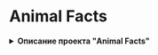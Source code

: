 # Animal Facts

<details><summary><b>Описание проекта "Animal Facts"</b></summary>

Это приложение предоставляет удобный способ для пользователей авторизоваться, зарегистрироваться, просматривать и удалять свои данные в своем профиле, а также просматривать список фактов и добавлять их в избранное. Все данные кэшируются для быстрого доступа и удобства пользователя. Приложение обрабатывает ошибки и предоставляет соответствующие сообщения в случае неверного ввода данных пользователем или отсутствии интернета у пользователя.

## Особенности:
- **Авторизация:**
  - При вводе неправильного пароля или имени пользователя в процессе авторизации выводится сообщение об ошибке, а текстовые поля подсвечиваются. Такая же реакция происходит, если пользователь с такими данными не существует.
- **Регистрация:**
  - В экране регистрации при вводе неправильных данных должны появляться сообщения об ошибке в полях, которые не соответствуют условиям. Фамилия и имя необязательны и могут быть пустыми. Если пользователь с такими данными уже существует, то должно выводиться сообщение о том, что такой пользователь уже существует.
- **Профиль пользователя:**
  - На экране профиля отображаются данные пользователя, такие как имя, адрес электронной почты и другие. Пользователь также может удалить свои данные из профиля, если это необходимо. После удаления пользователь будет перенаправлен на экран авторизации с уведомлением об удаленных данных.
- **Факты о животных:**
  - Пользователи могут просматривать список фактов о животных, полученных из стороннего [веб-сервиса](https://cat-fact.herokuapp.com/facts/random). Есть функция добавления фактов в избранное для быстрого доступа. Приложение кэширует данные для быстрого доступа и повторного просмотра.
- **Кэширование данных**:
  - Все данные о фактах и пользователях кэшируются локально на устройстве, что позволяет быстро получать к ним доступ без необходимости постоянного обращения к серверу и обеспечивает возможность работы в офлайн-режиме.
- **Обработка ошибок:**
  - Приложение обрабатывает различные виды ошибок, такие как несоответствующие условиям данные пользователя или отсутствие подключения к Интернету. Пользователю выводятся соответствующие сообщения об ошибках для информирования.

## Изображения
<details><summary><b>Дневной режим</b></summary>

### Авторизация
![image](https://github.com/FredNekrasov/my-tests/assets/152185797/a7e40e48-11c8-402f-8373-f7bf8afd3776)
### Регистрация
![image](https://github.com/FredNekrasov/my-tests/assets/152185797/502f0fe9-194d-4bca-af90-4ae19a074b86)
![image](https://github.com/FredNekrasov/my-tests/assets/152185797/9edcf692-3fe1-4cda-a40d-e5063d9146c9)
### Профиль пользователя
![image](https://github.com/FredNekrasov/my-tests/assets/152185797/32e6112f-fb66-4772-abff-51e05bc36e82)
#### Удаление данных пользователя
![image](https://github.com/FredNekrasov/my-tests/assets/152185797/fcee81a7-df8a-4c82-9e50-523b05452b63)
#### Попытка входа после удаления
![image](https://github.com/FredNekrasov/my-tests/assets/152185797/9189ea40-f503-4640-a334-b3b82739cddd)
### Список фактов
![image](https://github.com/FredNekrasov/my-tests/assets/152185797/ab8c4c3b-9eda-4f0a-a02e-642f3f1af33a)
![image](https://github.com/FredNekrasov/my-tests/assets/152185797/a44611ff-10b2-4930-98d8-a6152a4f6703)
#### Загрузка данных
![image](https://github.com/FredNekrasov/my-tests/assets/152185797/664a1c9b-e499-4496-b80a-80d74049c459)
### Избранное
![image](https://github.com/FredNekrasov/my-tests/assets/152185797/b5e2eeaf-1891-4e65-9c84-a617f327b1b2)
### Обработка ошибок
##### Пользователя с введенными данными нет в базе данных
![image](https://github.com/FredNekrasov/my-tests/assets/152185797/e12c6418-f810-4d4f-b831-a3ed5bd4e77a)
##### Данные в текстовом поле не соответствуют условиям
![image](https://github.com/FredNekrasov/my-tests/assets/152185797/9c15d5b8-ad6e-4a6d-a478-597ced505c6a)
##### Пользователь с такими данными уже существует
![image](https://github.com/FredNekrasov/my-tests/assets/152185797/79af6585-8d90-49fa-b20f-1b3f14e073c2)

</details>

<details><summary><b>Ночной режим</b></summary>

### Авторизация
![image](https://github.com/FredNekrasov/my-tests/assets/152185797/ecdbe718-13a3-4015-812b-c03c63aa9c65)
### Регистрация
![image](https://github.com/FredNekrasov/my-tests/assets/152185797/a6efd1eb-9354-44f8-9480-58e0bd5f5f05)
### Профиль пользователя
![image](https://github.com/FredNekrasov/my-tests/assets/152185797/3d157326-9a27-40df-9f05-8bbcbb9ea40d)
#### Удаление данных пользователя
![image](https://github.com/FredNekrasov/my-tests/assets/152185797/b9bb1d2a-5089-494e-939b-69d86edc10c9)
#### Попытка входа после удаления
![image](https://github.com/FredNekrasov/my-tests/assets/152185797/cfd9a78d-2e59-40a3-850f-611377958028)
### Список фактов
![image](https://github.com/FredNekrasov/my-tests/assets/152185797/1d428c8b-fb88-463c-a62c-37c42506df28)
### Избранное
![image](https://github.com/FredNekrasov/my-tests/assets/152185797/c199ee8e-9da4-4328-99b2-e8d60798091a)
![image](https://github.com/FredNekrasov/my-tests/assets/152185797/83df39dc-c2e5-4b2f-a1cb-6f6409401f2c)
![image](https://github.com/FredNekrasov/my-tests/assets/152185797/61b4b816-c56f-4bef-8723-fce8a011e8da)
### Обработка ошибок
##### Пользователя с введенными данными нет в базе данных
![image](https://github.com/FredNekrasov/my-tests/assets/152185797/30184b0d-ac4c-4920-8af4-eb57b2dbf469)
##### Данные в текстовом поле не соответствуют стандартным условиям
![image](https://github.com/FredNekrasov/my-tests/assets/152185797/76333745-f51d-4c16-a18c-0f7b6b6a65d7)
![image](https://github.com/FredNekrasov/my-tests/assets/152185797/b3de3c01-6549-4cf6-a9ac-885252f3483e)
##### Пользователь с такими данными уже существует
![image](https://github.com/FredNekrasov/my-tests/assets/152185797/370cddb2-b9c8-40c1-af70-be6e18d89dc1)

</details>

Приложение разработано по принципам Clean Architecture, что обеспечивает четкое разделение слоев и ответственностей, делает код более читаемым и поддерживаемым. При разработке приложения также учитывается принцип KISS, то есть стремление к простоте и минимализму в процессе разработки, что позволяет избежать излишней сложности, сохранить код чистым, сделать приложение легким для понимания.

## Используемые библиотеки:
- Retrofit2;
- Gson-converter;
- Room;
- Koin;
- navigation compose.

</details>
